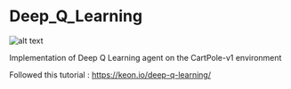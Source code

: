 # Deep_Q_Learning
![alt text](https://github.com/HareshMiriyala/Deep_Q_Learning/blob/master/cartpole.png)

Implementation of Deep Q Learning agent on the CartPole-v1 environment

Followed this tutorial : https://keon.io/deep-q-learning/
